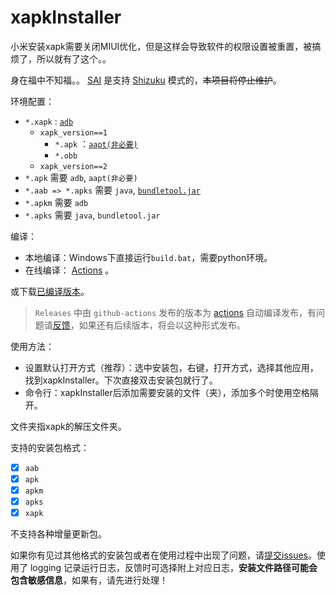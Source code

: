 # xapkInstaller
小米安装xapk需要关闭MIUI优化，但是这样会导致软件的权限设置被重置，被搞烦了，所以就有了这个。。  

身在福中不知福。。 [SAI](https://github.com/Aefyr/SAI) 是支持 [Shizuku](https://github.com/RikkaApps/Shizuku) 模式的，~~本项目将停止维护~~。  

环境配置：  

- `*.xapk` : [`adb`](https://dl.google.com/android/repository/platform-tools-latest-windows.zip?hl=zh-cn)   
  - `xapk_version==1 `  
    - `*.apk` ：[`aapt(非必要)`](https://dl.androidaapt.com/aapt-windows.zip)  
    - `*.obb`  
  - `xapk_version==2 `  
- `*.apk` 需要 `adb`, `aapt(非必要)`  
- `*.aab => *.apks` 需要 `java`, [`bundletool.jar`](https://github.com/google/bundletool/releases)  
- `*.apkm` 需要 `adb`  
- `*.apks` 需要 `java`, `bundletool.jar`  

编译：

- 本地编译：Windows下直接运行`build.bat`，需要python环境。  
- 在线编译： [Actions](https://github.com/adhu2018/xapkInstaller/actions) 。

或下载[已编译版本](https://github.com/adhu2018/xapkInstaller/releases/latest)。  
>`Releases` 中由 `github-actions` 发布的版本为 [actions](https://github.com/adhu2018/xapkInstaller/actions) 自动编译发布，有问题请[反馈](https://github.com/adhu2018/xapkInstaller/issues/new)，如果还有后续版本，将会以这种形式发布。

使用方法：  
- 设置默认打开方式（推荐）：选中安装包，右键，打开方式，选择其他应用，找到xapkInstaller。下次直接双击安装包就行了。  
- 命令行：xapkInstaller后添加需要安装的文件（夹），添加多个时使用空格隔开。  

文件夹指xapk的解压文件夹。  

支持的安装包格式：

- [x] `aab` 
- [x] `apk ` 
- [x] `apkm` 
- [x] `apks ` 
- [x] `xapk` 

不支持各种增量更新包。  

如果你有见过其他格式的安装包或者在使用过程中出现了问题，请[提交issues](https://github.com/adhu2018/xapkInstaller/issues/new)。使用了 logging 记录运行日志，反馈时可选择附上对应日志，**安装文件路径可能会包含敏感信息**，如果有，请先进行处理！  
